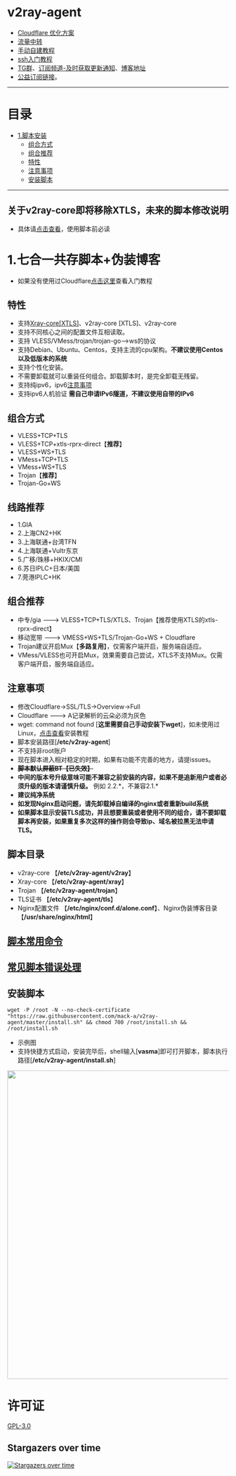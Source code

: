 # v2ray-agent
- [Cloudflare 优化方案](https://github.com/mack-a/v2ray-agent/blob/master/documents/optimize_V2Ray.md)
- [流量中转](https://github.com/mack-a/v2ray-agent/blob/master/documents/traffic_relay.md)
- [手动自建教程](https://github.com/mack-a/v2ray-agent/blob/master/documents/Cloudflare_install_manual.md)
- [ssh入门教程](https://www.v2ray-agent.com/2020-12-16-ssh%E5%85%A5%E9%97%A8%E6%95%99%E7%A8%8B)
- [TG群](https://t.me/technologyshare)、[订阅频道-及时获取更新通知](https://t.me/v2rayagentshare)、[博客地址](https://www.v2ray-agent.com/)
- [公益订阅链接](https://github.com/mack-a/v2ray-agent/blob/master/documents/free_account.md)。

* * *
# 目录
- [1.脚本安装](#1vlesstcptlsvlesswstlsvmesstcptlsvmesswstlstrojan-伪装博客-五合一共存脚本)
  * [组合方式](#组合方式)
  * [组合推荐](#组合推荐)
  * [特性](#特性)
  * [注意事项](#注意事项)
  * [安装脚本](#安装脚本)
* * *

## 关于v2ray-core即将移除XTLS，未来的脚本修改说明
- 具体请[点击查看](https://github.com/mack-a/v2ray-agent/issues/32)，使用脚本前必读

# 1.七合一共存脚本+伪装博客
- 如果没有使用过Cloudflare[点击这里](https://github.com/mack-a/v2ray-agent/blob/master/documents/cloudflare_init.md)查看入门教程

## 特性
- 支持[Xray-core[XTLS]](https://github.com/XTLS/Xray-core)、v2ray-core [XTLS]、v2ray-core
- 支持不同核心之间的配置文件互相读取。
- 支持 VLESS/VMess/trojan/trojan-go-->ws的协议
- 支持Debian、Ubuntu、Centos，支持主流的cpu架构。**不建议使用Centos以及低版本的系统**
- 支持个性化安装。
- 不需要卸载就可以重装任何组合。卸载脚本时，是完全卸载无残留。
- 支持纯ipv6，ipv6[注意事项](https://github.com/mack-a/v2ray-agent/blob/master/documents/ipv6_help.md)
- 支持ipv6人机验证 **需自己申请IPv6隧道，不建议使用自带的IPv6**


## 组合方式
- VLESS+TCP+TLS
- VLESS+TCP+xtls-rprx-direct【**推荐**】
- VLESS+WS+TLS 
- VMess+TCP+TLS
- VMess+WS+TLS
- Trojan【**推荐**】
- Trojan-Go+WS

## 线路推荐
- 1.GIA
- 2.上海CN2+HK
- 3.上海联通+台湾TFN
- 4.上海联通+Vultr东京
- 5.广移/珠移+HKIX/CMI
- 6.苏日IPLC+日本/美国
- 7.莞港IPLC+HK

## 组合推荐
- 中专/gia ---> VLESS+TCP+TLS/XTLS、Trojan【推荐使用XTLS的xtls-rprx-direct】
- 移动宽带  ---> VMESS+WS+TLS/Trojan-Go+WS + Cloudflare
- Trojan建议开启Mux【**多路复用**】，仅需客户端开启，服务端自适应。
- VMess/VLESS也可开启Mux，效果需要自己尝试，XTLS不支持Mux。仅需客户端开启，服务端自适应。


## 注意事项
- 修改Cloudflare->SSL/TLS->Overview->Full
- Cloudflare ---> A记录解析的云朵必须为灰色
- wget: command not found [**这里需要自己手动安装下wget**]，如未使用过Linux，[点击查看](https://github.com/mack-a/v2ray-agent/tree/master/documents/install_tools.md)安装教程
- 脚本安装路径[**/etc/v2ray-agent**]
- 不支持非root账户
- 现在脚本进入相对稳定的时期，如果有功能不完善的地方，请提issues。
- **~~脚本默认屏蔽BT【已失效】~~**
- **中间的版本号升级意味可能不兼容之前安装的内容，如果不是追新用户或者必须升级的版本请谨慎升级。** 例如 2.2.\*，不兼容2.1.\*
- **建议纯净系统**
- **如发现Nginx启动问题，请先卸载掉自编译的nginx或者重新build系统**
- **如果脚本显示安装TLS成功，并且想要重装或者使用不同的组合，请不要卸载脚本再安装，如果重复多次这样的操作则会导致ip、域名被拉黑无法申请TLS。**

## 脚本目录
- v2ray-core 【**/etc/v2ray-agent/v2ray**】
- Xray-core 【**/etc/v2ray-agent/xray**】
- Trojan 【**/etc/v2ray-agent/trojan**】
- TLS证书 【**/etc/v2ray-agent/tls**】
- Nginx配置文件 【**/etc/nginx/conf.d/alone.conf**】、Nginx伪装博客目录 【**/usr/share/nginx/html**】

## [脚本常用命令](https://github.com/mack-a/v2ray-agent/blob/master/documents/common_commands.md)
## [常见脚本错误处理](https://github.com/mack-a/v2ray-agent/blob/master/documents/shell_error.md)
## 安装脚本
```
wget -P /root -N --no-check-certificate "https://raw.githubusercontent.com/mack-a/v2ray-agent/master/install.sh" && chmod 700 /root/install.sh && /root/install.sh
```

- 示例图
- 支持快捷方式启动，安装完毕后，shell输入[**vasma**]即可打开脚本，脚本执行路径[**/etc/v2ray-agent/install.sh**]
<img src="https://raw.githubusercontent.com/mack-a/v2ray-agent/master/fodder/install/install.jpg" width=700>

# 许可证
[GPL-3.0](https://github.com/mack-a/v2ray-agent/blob/master/LICENSE)

## Stargazers over time

[![Stargazers over time](https://starchart.cc/mack-a/v2ray-agent.svg)](https://starchart.cc/mack-a/v2ray-agent)
